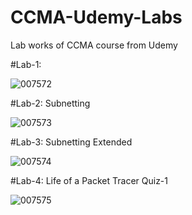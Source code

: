 # CCMA-Udemy-Labs
Lab works of CCMA course from Udemy

#Lab-1:

![007572](https://user-images.githubusercontent.com/39963872/230735654-5fe3ad6b-cbf1-4a2a-973c-921531c1fdff.png)

#Lab-2: Subnetting

![007573](https://user-images.githubusercontent.com/39963872/230804595-b19893fa-ffa6-4ec6-a34d-17392d3f56b5.png)

#Lab-3: Subnetting Extended

![007574](https://user-images.githubusercontent.com/39963872/230804620-88f4be24-d6d1-4ed7-814d-d21d77626878.png)

#Lab-4: Life of a Packet Tracer Quiz-1

![007575](https://user-images.githubusercontent.com/39963872/231865866-f73ab6f1-9f76-478c-bc65-583b2f477e77.png)

